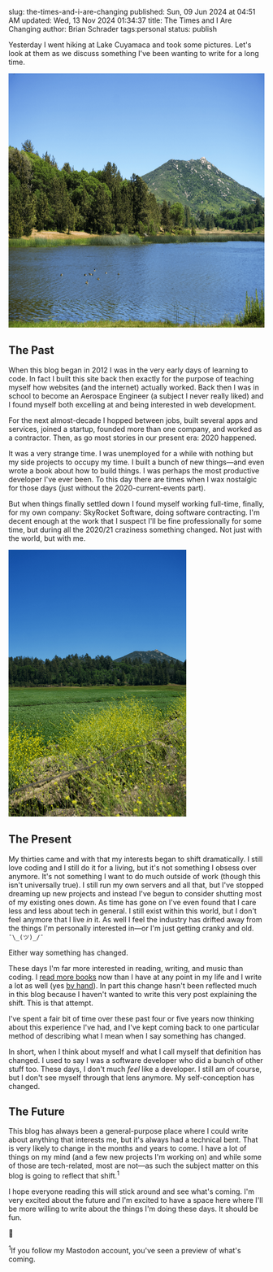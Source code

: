 slug: the-times-and-i-are-changing
published: Sun, 09 Jun 2024 at 04:51 AM
updated: Wed, 13 Nov 2024 01:34:37 
title: The Times and I Are Changing
author: Brian Schrader
tags:personal
status: publish

Yesterday I went hiking at Lake Cuyamaca and took some pictures. Let's look at them as we discuss something I've been wanting to write for a long time.

<img
    class="image-center"
    style="width: 750px;"
    alt="Geese on the Lake"
    src="/images/blog/Geese.png"
    height="500"
    width="750"
/>

## The Past

When this blog began in 2012 I was in the very early days of learning to code. In fact I built this site back then exactly for the purpose of teaching myself how websites (and the internet) actually worked. Back then I was in school to become an Aerospace Engineer (a subject I never really liked) and I found myself both excelling at and being interested in web development.

For the next almost-decade I hopped between jobs, built several apps and services, joined a startup, founded more than one company, and worked as a contractor. Then, as go most stories in our present era: 2020 happened.

It was a very strange time. I was unemployed for a while with nothing but my side projects to occupy my time. I built a bunch of new things&mdash;and even wrote a book about how to build things. I was perhaps the most productive developer I've ever been. To this day there are times when I wax nostalgic for those days (just without the 2020-current-events part).

But when things finally settled down I found myself working full-time, finally, for my own company: SkyRocket Software, doing software contracting. I'm decent enough at the work that I suspect I'll be fine professionally for some time, but during all the 2020/21 craziness something changed. Not just with the world, but with me.

<img
    class="image-right"
    style="width: 350px; margin-right: 0; padding-right: 0;"
    alt="Mustard Grass with a Mountain Behind"
    src="/images/blog/Mustard.png"
    height="525"
    width="350"
/>

## The Present

My thirties came and with that my interests began to shift dramatically. I still love coding and I still do it for a living, but it's not something I obsess over anymore. It's not something I want to do much outside of work (though this isn't universally true). I still run my own servers and all that, but I've stopped dreaming up new projects and instead I've begun to consider shutting most of my existing ones down. As time has gone on I've even found that I care less and less about tech in general. I still exist within this world, but I don't feel anymore that I live *in* it. As well I feel the industry has drifted away from the things I'm personally interested in&mdash;or I'm just getting cranky and old. `¯\_(ツ)_/¯`

Either way something has changed.

These days I'm far more interested in reading, writing, and music than coding. I [read more books](/archive/reading-report/) now than I have at any point in my life and I write a lot as well (yes [by hand](/archive/more-on-handwriting-amp-cursive/)). In part this change hasn't been reflected much in this blog because I haven't wanted to write this very post explaining the shift. This is that attempt.

I've spent a fair bit of time over these past four or five years now thinking about this experience I've had, and I've kept coming back to one particular method of describing what I mean when I say something has changed.

In short, when I think about myself and what I call myself that definition has changed. I used to say I was a software developer who did a bunch of other stuff too. These days, I don't much *feel* like a developer. I still am of course, but I don't see myself through that lens anymore. My self-conception has changed.

## The Future

This blog has always been a general-purpose place where I could write about anything that interests me, but it's always had a technical bent. That is very likely to change in the months and years to come. I have a lot of things on my mind (and a few new projects I'm working on) and while some of those are tech-related, most are not&mdash;as such the subject matter on this blog is going to reflect that shift.<sup>1</sup>

I hope everyone reading this will stick around and see what's coming. I'm very excited about the future and I'm excited to have a space here where I'll be more willing to write about the things I'm doing these days. It should be fun.

🚀


<div class="footnote">
    <sup>1</sup>If you follow my Mastodon account, you've seen a preview of what's coming.
</div>







